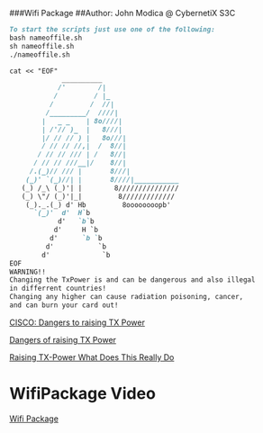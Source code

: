 ###Wifi Package
##Author: John Modica @ CybernetiX S3C

```markdown
To start the scripts just use one of the following: 
bash nameoffile.sh
sh nameoffile.sh
./nameoffile.sh

cat << "EOF"            
             __________
            /'        /|
           /         / |_
          /         /  //|
         /_________/  ////|
        |   _ _    | 8o////|
        | /'// )_  |   8///|
        |/ // // ) |   8o///|
        / // // //,|  /  8//|
       / // // /// | /   8//|
      / // // ///__|/    8//|
     /.(_)// /// |       8///|
    (_)' `(_)//| |       8////|___________
   (_) /_\ (_)'| |        8///////////////
   (_) \"/ (_)'|_|         8/////////////
    (_)._.(_) d' Hb         8oooooooopb'
      `(_)'  d'  H`b
            d'   `b`b
           d'     H `b
          d'      `b `b
         d'           `b
        d'             `b
EOF
WARNING!! 
Changing the TxPower is and can be dangerous and also illegal 
in differrent countries!
Changing any higher can cause radiation poisoning, cancer,
and can burn your card out!
```
[CISCO: Dangers to raising TX Power](https://www.cisco.com/c/en/us/support/docs/dial-access/asynchronous-connections/15380-trans-rec-15380.html)

[Dangers of raising TX Power](https://www.snbforums.com/threads/dangerous-to-rise-tx-power.19240/)

[Raising TX-Power What Does This Really Do](https://forums.kali.org/showthread.php?28809-Raising-TX-Power-What-Does-This-Really-Do)

# WifiPackage Video
[Wifi Package](https://www.youtube.com/watch?v=Ae6NImby6ZA)
